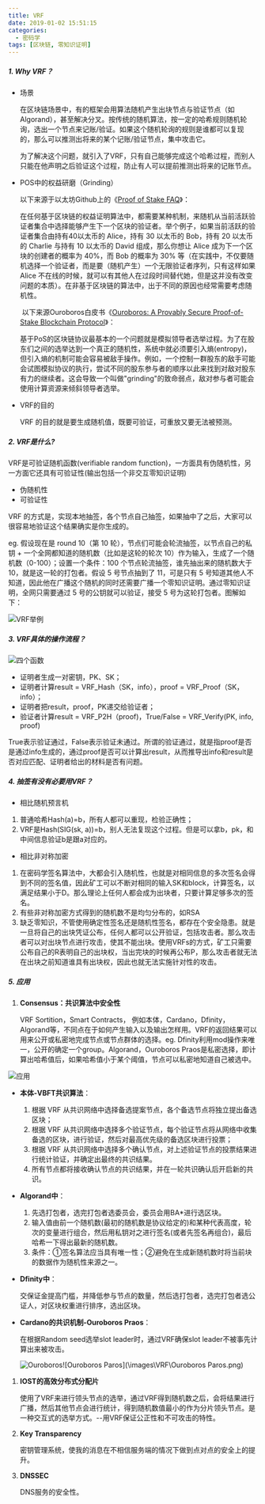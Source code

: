 ```yaml
---
title: VRF
date: 2019-01-02 15:51:15
categories:
  - 密码学
tags: [区块链, 零知识证明]
---
```


##### 1. Why VRF？

- 场景

  在区块链场景中，有的框架会用算法随机产生出块节点与验证节点（如Algorand），甚至解决分叉。按传统的随机算法，按一定的哈希规则随机轮询，选出一个节点来记账/验证。如果这个随机轮询的规则是谁都可以复现的，那么可以推测出将来的某个记账/验证节点，集中攻击它。

  为了解决这个问题，就引入了VRF，只有自己能够完成这个哈希过程，而别人只能在他声明之后验证这个过程，防止有人可以提前推测出将来的记账节点。						

- POS中的权益研磨（Grinding）

  以下来源于以太坊Github上的《[Proof of Stake FAQ](https://github.com/ethereum/wiki/wiki/Proof-of-Stake-FAQs)》：

  在任何基于区块链的权益证明算法中，都需要某种机制，来随机从当前活跃验证者集合中选择能够产生下一个区块的验证者。举个例子，如果当前活跃的验证者集合由持有40以太币的 Alice，持有 30 以太币的 Bob，持有 20 以太币的 Charlie 与持有 10 以太币的 David 组成，那么你想让 Alice 成为下一个区块的创建者的概率为 40%，而 Bob 的概率为 30% 等（在实践中，不仅要随机选择一个验证者，而是要（随机产生）一个无限验证者序列，只有这样如果 Alice 不在线的时候，就可以有其他人在过段时间替代她，但是这并没有改变问题的本质）。在非基于区块链的算法中，出于不同的原因也经常需要考虑随机性。

  ​ 以下来源Ouroboros白皮书《[Ouroboros: A Provably Secure Proof-of-Stake Blockchain Protocol](https://link.jianshu.com/?t=https%3A%2F%2Feprint.iacr.org%2F2016%2F889.pdf%3Fnsukey%3DQRILh1BmjE5k%252BvQjynm%252F8CQnpycVkRtlhQSCk3m9mGPIMbtcRp5Akse%252FVt9b6v24XVK27vaSczZjH%252BtBcuUsAihW4l0RO%252Bjea4aSj%252BhS4ktWhidEePrI2uG3GEECQ2PoBe8vMZMhR93MVWyaHdT9P29f4vpunEIPWUNbnfXx4zvXTi%252B1FWAMlqqRAnyYnQhu8jUgX%252FEqrqKbyl%252B6HsE2Fw%253D%253D)》：

  基于PoS的区块链协议最基本的一个问题就是模拟领导者选举过程。为了在股东们之间的选举达到一个真正的随机性，系统中就必须要引入熵(entropy)，但引入熵的机制可能会容易被敌手操作。例如，一个控制一群股东的敌手可能会试图模拟协议的执行，尝试不同的股东参与者的顺序以此来找到对敌对股东有力的继续者。这会导致一个叫做"grinding"的致命弱点，敌对参与者可能会使用计算资源来倾斜领导者选举。

- VRF的目的

  VRF 的目的就是要生成随机值，既要可验证，可重放又要无法被预测。

##### 2. VRF是什么?

VRF是可验证随机函数(verifiable random function)，一方面具有伪随机性，另一方面它还具有可验证性(输出包括一个非交互零知识证明)

- 伪随机性
- 可验证性

 VRF 的方式是，实现本地抽签，各个节点自己抽签，如果抽中了之后，大家可以很容易地验证这个结果确实是你生成的。

eg. 假设现在是 round 10（第 10 轮），节点们可能会轮流抽签，以节点自己的私钥 + 一个全网都知道的随机数（比如是这轮的轮次 10）作为输入，生成了一个随机数（0-100）；设置一个条件：100 个节点轮流抽签，谁先抽出来的随机数大于 10，就是这一轮的打包者。假设 5 号节点抽到了 11，可是只有 5 号知道其他人不知道，因此他在广播这个随机的同时还需要广播一个零知识证明。通过零知识证明，全网只需要通过 5 号的公钥就可以验证，接受 5 号为这轮打包者。图解如下：

![VRF举例](\images\VRF\VRF举例.png)

##### 3. VRF具体的操作流程？

![四个函数](\images\VRF\四个函数.png)

- 证明者生成一对密钥，PK、SK；
- 证明者计算result = VRF_Hash（SK，info），proof = VRF_Proof（SK，info）；
- 证明者把result，proof，PK递交给验证者；
- 验证者计算result = VRF_P2H（proof)，True/False = VRF_Verify(PK, info, proof) 

True表示验证通过，False表示验证未通过。所谓的验证通过，就是指proof是否是通过info生成的，通过proof是否可以计算出result，从而推导出info和result是否对应匹配、证明者给出的材料是否有问题。

##### 4. 抽签有没有必要用VRF？

- 相比随机预言机

1. 普通哈希Hash(a)=b，所有人都可以重现，检验正确性；
2. VRF是Hash(SIG(sk, a))=b，别人无法复现这个过程。但是可以拿b，pk，和中间信息验证b是跟a对应的。

- 相比非对称加密

1. 在密码学签名算法中，大都会引入随机性，也就是对相同信息的多次签名会得到不同的签名值，因此矿工可以不断对相同的输入SK和block，计算签名，以满足结果小于D。那么理论上任何人都会成为出块者，只要计算足够多次的签名。
2. 有些非对称加密方式得到的随机数不是均匀分布的，如RSA
3. 缺乏零知识，不管使用确定性签名还是随机性签名，都存在个安全隐患。就是一旦将自己的出块凭证公布，任何人都可以公开验证，包括攻击者。那么攻击者可以对出块节点进行攻击，使其不能出块。使用VRFs的方式，矿工只需要公布自己的R表明自己的出块权，当出完块的时候再公布P，那么攻击者就无法在出块之前知道谁具有出块权，因此也就无法实施针对性的攻击。

##### 5. 应用

1. **Consensus：共识算法中安全性**

   VRF Sortition，Smart Contracts， 例如本体，Cardano，Dfinity，Algorand等，不同点在于如何产生输入以及输出怎样用。VRF的返回结果可以用来公开或私密地完成节点或节点群体的选择。eg. Dfinity利用mod操作来唯一，公开的确定一个group。Algorand，Ouroboros Praos是私密选择，即计算出哈希值后，如果哈希值小于某个阈值，节点可以私密地知道自己被选中。

![应用](\images\VRF\应用.png)

- **本体-VBFT共识算法**：

  1. 根据 VRF 从共识网络中选择备选提案节点，各个备选节点将独立提出备选区块；
  2. 根据 VRF 从共识网络中选择多个验证节点，每个验证节点将从网络中收集备选的区块，进行验证，然后对最高优先级的备选区块进行投票；
  3. 根据 VRF 从共识网络中选择多个确认节点，对上述验证节点的投票结果进行统计验证，并确定出最终的共识结果。
  4. 所有节点都将接收确认节点的共识结果，并在一轮共识确认后开启新的共识。

- **Algorand中**：

  1. 先选打包者，选完打包者选委员会，委员会用BA*进行选区块。
  2. 输入值由前一个随机数(最初的随机数是协议给定的)和某种代表高度，轮次的变量进行组合，然后用私钥对之进行签名(或者先签名再组合)，最后哈希一下得出最新的随机数。
  3. 条件：①签名算法应当具有唯一性；②避免在生成新随机数时将当前块的数据作为随机性来源之一。

- **Dfinity中**：

  交保证金提高门槛，并降低参与节点的数量，然后选打包者，选完打包者选公证人，对区块权重进行排序，选出区块。

- **Cardano的共识机制-Ouroboros Praos**：

  在根据Random seed选举slot leader时，通过VRF确保slot leader不被事先计算出来被攻击。

  ![Ouroboros](\images\VRF\Ouroboros.png)![Ouroboros Paros](\images\VRF\Ouroboros Paros.png)

1. **IOST的高效分布式分配片**

   使用了VRF来进行领头节点的选举，通过VRF得到随机数之后，会将结果进行广播，然后其他节点会进行统计，得到随机数值最小的作为分片领头节点。是一种交互式的选举方式。--用VRF保证公正性和不可攻击的特性。

2. **Key Transparency**

   密钥管理系统，使我的消息在不相信服务端的情况下做到点对点的安全上的提升。

3. **DNSSEC**

   DNS服务的安全性。